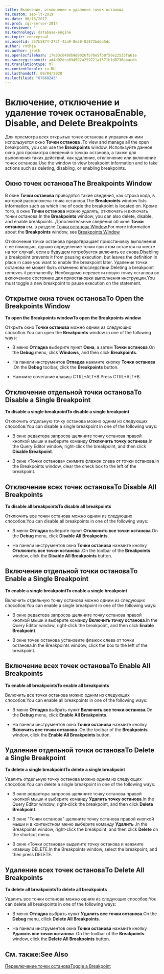 ```yaml
---
title: Включение, отключение и удаление точек останова
ms.custom: seo-lt-2019
ms.date: 06/13/2017
ms.prod: sql-server-2014
ms.reviewer: ''
ms.technology: database-engine
ms.topic: conceptual
ms.assetid: 357b5874-273f-43a9-8e30-83872bdea5dc
author: rothja
ms.author: jroth
ms.openlocfilehash: 17e83c6488b9d9026fb78e5fb8f50e22533fa61e
ms.sourcegitcommit: ad4d92dce894592a259721a1571b1d8736abacdb
ms.translationtype: MT
ms.contentlocale: ru-RU
ms.lasthandoff: 08/04/2020
ms.locfileid: "87668243"
---
```

# <a name="enable-disable-and-delete-breakpoints"></a><span data-ttu-id="c17c0-102">Включение, отключение и удаление точек останова</span><span class="sxs-lookup"><span data-stu-id="c17c0-102">Enable, Disable, and Delete Breakpoints</span></span>
  <span data-ttu-id="c17c0-103">Для просмотра всех открытых точек останова и управления ими используется окно **Точки останова** .</span><span class="sxs-lookup"><span data-stu-id="c17c0-103">To view and manage all the open breakpoints, you can use the **Breakpoints** window.</span></span> <span data-ttu-id="c17c0-104">Используйте данное окно для просмотра сведений о точках останова, а также для выполнения таких действий, как удаление, отключение или включение точек останова.</span><span class="sxs-lookup"><span data-stu-id="c17c0-104">Use the window to view breakpoint information and to take actions such as deleting, disabling, or enabling breakpoints.</span></span>  
  
## <a name="the-breakpoints-window"></a><span data-ttu-id="c17c0-105">Окно точек останова</span><span class="sxs-lookup"><span data-stu-id="c17c0-105">The Breakpoints Window</span></span>  
 <span data-ttu-id="c17c0-106">В окне **Точки останова** приводятся такие сведения, как строка кода, в которой расположена точка останова.</span><span class="sxs-lookup"><span data-stu-id="c17c0-106">The **Breakpoints** window lists information such as which line of code the breakpoint is located on.</span></span> <span data-ttu-id="c17c0-107">Кроме того, в окне **Точки останова** можно удалять, отключать и включать точки останова.</span><span class="sxs-lookup"><span data-stu-id="c17c0-107">In the **Breakpoints** window, you can also delete, disable, and enable breakpoints.</span></span> <span data-ttu-id="c17c0-108">Дополнительные сведения об окне **Точки останова** см. в разделе [Точки останова Window](transact-sql-debugger-breakpoints-window.md).</span><span class="sxs-lookup"><span data-stu-id="c17c0-108">For more information about the **Breakpoints** window, see [Breakpoints Window](transact-sql-debugger-breakpoints-window.md)</span></span>  
  
 <span data-ttu-id="c17c0-109">Отключение точки останова предотвращает приостановку выполнения с ее помощью, однако определение точки при этом остается на месте на тот случай, если в будущем потребуется включить ее снова.</span><span class="sxs-lookup"><span data-stu-id="c17c0-109">Disabling a breakpoint prevents it from pausing execution, but leaves the definition in place in case you want to enable the breakpoint later.</span></span> <span data-ttu-id="c17c0-110">Удаление точки останова не может быть отменено впоследствии.</span><span class="sxs-lookup"><span data-stu-id="c17c0-110">Deleting a breakpoint removes it permanently.</span></span> <span data-ttu-id="c17c0-111">Необходимо перевести новую точку останова во включенное состояние для приостановки выполнения инструкции.</span><span class="sxs-lookup"><span data-stu-id="c17c0-111">You must toggle a new breakpoint to pause execution on the statement.</span></span>  
  
## <a name="to-open-the-breakpoints-window"></a><span data-ttu-id="c17c0-112">Открытие окна точек останова</span><span class="sxs-lookup"><span data-stu-id="c17c0-112">To Open the Breakpoints Window</span></span>  
 <span data-ttu-id="c17c0-113">**To open the Breakpoints window**</span><span class="sxs-lookup"><span data-stu-id="c17c0-113">**To open the Breakpoints window**</span></span>  
  
 <span data-ttu-id="c17c0-114">Открыть окно **Точки останова** можно одним из следующих способов.</span><span class="sxs-lookup"><span data-stu-id="c17c0-114">You can open the **Breakpoints** window in one of the following ways:</span></span>  
  
-   <span data-ttu-id="c17c0-115">В меню **Отладка** выберите пункт **Окна**, а затем **Точки останова**.</span><span class="sxs-lookup"><span data-stu-id="c17c0-115">On the **Debug** menu, click **Windows**, and then click **Breakpoints**.</span></span>  
  
-   <span data-ttu-id="c17c0-116">На панели инструментов **Отладка** нажмите кнопку **Точки останова** .</span><span class="sxs-lookup"><span data-stu-id="c17c0-116">On the **Debug** toolbar, click the **Breakpoints** button.</span></span>  
  
-   <span data-ttu-id="c17c0-117">Нажмите сочетание клавиш CTRL+ALT+B.</span><span class="sxs-lookup"><span data-stu-id="c17c0-117">Press CTRL+ALT+B.</span></span>  
  
## <a name="to-disable-a-single-breakpoint"></a><span data-ttu-id="c17c0-118">Отключение отдельной точки останова</span><span class="sxs-lookup"><span data-stu-id="c17c0-118">To Disable a Single Breakpoint</span></span>  
 <span data-ttu-id="c17c0-119">**To disable a single breakpoint**</span><span class="sxs-lookup"><span data-stu-id="c17c0-119">**To disable a single breakpoint**</span></span>  
  
 <span data-ttu-id="c17c0-120">Отключить отдельную точку останова можно одним из следующих способов:</span><span class="sxs-lookup"><span data-stu-id="c17c0-120">You can disable a single breakpoint in one of the following ways:</span></span>  
  
-   <span data-ttu-id="c17c0-121">В окне редактора запросов щелкните точку останова правой кнопкой мыши и выберите команду **Отключить точку останова**.</span><span class="sxs-lookup"><span data-stu-id="c17c0-121">In the Query Editor window, right-click the breakpoint, and then click **Disable Breakpoint**.</span></span>  
  
-   <span data-ttu-id="c17c0-122">В окне «Точки останова» снимите флажок слева от точки останова.</span><span class="sxs-lookup"><span data-stu-id="c17c0-122">In the Breakpoints window, clear the check box to the left of the breakpoint.</span></span>  
  
## <a name="to-disable-all-breakpoints"></a><span data-ttu-id="c17c0-123">Отключение всех точек останова</span><span class="sxs-lookup"><span data-stu-id="c17c0-123">To Disable All Breakpoints</span></span>  
 <span data-ttu-id="c17c0-124">**To disable all breakpoints**</span><span class="sxs-lookup"><span data-stu-id="c17c0-124">**To disable all breakpoints**</span></span>  
  
 <span data-ttu-id="c17c0-125">Отключить все точки останова можно одним из следующих способов:</span><span class="sxs-lookup"><span data-stu-id="c17c0-125">You can disable all breakpoints in one of the following ways:</span></span>  
  
-   <span data-ttu-id="c17c0-126">В меню **Отладка** выберите пункт **Отключить все точки останова**.</span><span class="sxs-lookup"><span data-stu-id="c17c0-126">On the **Debug** menu, click **Disable All Breakpoints**.</span></span>  
  
-   <span data-ttu-id="c17c0-127">На панели инструментов окна **Точки останова** нажмите кнопку **Отключить все точки останова** .</span><span class="sxs-lookup"><span data-stu-id="c17c0-127">On the toolbar of the **Breakpoints** window, click the **Disable All Breakpoints** button.</span></span>  
  
## <a name="to-enable-a-single-breakpoint"></a><span data-ttu-id="c17c0-128">Включение отдельной точки останова</span><span class="sxs-lookup"><span data-stu-id="c17c0-128">To Enable a Single Breakpoint</span></span>  
 <span data-ttu-id="c17c0-129">**To enable a single breakpoint**</span><span class="sxs-lookup"><span data-stu-id="c17c0-129">**To enable a single breakpoint**</span></span>  
  
 <span data-ttu-id="c17c0-130">Включить отдельную точку останова можно одним из следующих способов:</span><span class="sxs-lookup"><span data-stu-id="c17c0-130">You can enable a single breakpoint in one of the following ways:</span></span>  
  
-   <span data-ttu-id="c17c0-131">В окне редактора запросов щелкните точку останова правой кнопкой мыши и выберите команду **Включить точку останова**.</span><span class="sxs-lookup"><span data-stu-id="c17c0-131">In the Query Editor window, right-click the breakpoint, and then click **Enable Breakpoint**.</span></span>  
  
-   <span data-ttu-id="c17c0-132">В окне точек останова установите флажок слева от точки останова.</span><span class="sxs-lookup"><span data-stu-id="c17c0-132">In the Breakpoints window, click the box to the left of the breakpoint.</span></span>  
  
## <a name="to-enable-all-breakpoints"></a><span data-ttu-id="c17c0-133">Включение всех точек останова</span><span class="sxs-lookup"><span data-stu-id="c17c0-133">To Enable All Breakpoints</span></span>  
 <span data-ttu-id="c17c0-134">**To enable all breakpoints**</span><span class="sxs-lookup"><span data-stu-id="c17c0-134">**To enable all breakpoints**</span></span>  
  
 <span data-ttu-id="c17c0-135">Включить все точки останова можно одним из следующих способов:</span><span class="sxs-lookup"><span data-stu-id="c17c0-135">You can enable all breakpoints in one of the following ways:</span></span>  
  
-   <span data-ttu-id="c17c0-136">В меню **Отладка** выбрать пункт **Включить все точки останова**.</span><span class="sxs-lookup"><span data-stu-id="c17c0-136">On the **Debug** menu, click **Enable All Breakpoints**.</span></span>  
  
-   <span data-ttu-id="c17c0-137">На панели инструментов окна **Точки останова** нажмите кнопку **Включить все точки останова** .</span><span class="sxs-lookup"><span data-stu-id="c17c0-137">On the toolbar of the **Breakpoints** window, click the **Enable All Breakpoints** button.</span></span>  
  
## <a name="to-delete-a-single-breakpoint"></a><span data-ttu-id="c17c0-138">Удаление отдельной точки останова</span><span class="sxs-lookup"><span data-stu-id="c17c0-138">To Delete a Single Breakpoint</span></span>  
 <span data-ttu-id="c17c0-139">**To delete a single breakpoint**</span><span class="sxs-lookup"><span data-stu-id="c17c0-139">**To delete a single breakpoint**</span></span>  
  
 <span data-ttu-id="c17c0-140">Удалить отдельную точку останова можно одним из следующих способов:</span><span class="sxs-lookup"><span data-stu-id="c17c0-140">You can delete a single breakpoint in one of the following ways:</span></span>  
  
-   <span data-ttu-id="c17c0-141">В окне редактора запросов щелкните точку останова правой кнопкой мыши и выберите команду **Удалить точку останова**.</span><span class="sxs-lookup"><span data-stu-id="c17c0-141">In the Query Editor window, right-click the breakpoint, and then click **Delete Breakpoint**.</span></span>  
  
-   <span data-ttu-id="c17c0-142">В окне "Точки останова" щелкните точку останова правой кнопкой мыши и в контекстном меню выберите команду **Удалить** .</span><span class="sxs-lookup"><span data-stu-id="c17c0-142">In the Breakpoints window, right-click the breakpoint, and then click **Delete** on the shortcut menu.</span></span>  
  
-   <span data-ttu-id="c17c0-143">В окне «Точки останова» выделите точку останова и нажмите клавишу DELETE.</span><span class="sxs-lookup"><span data-stu-id="c17c0-143">In the Breakpoints window, select the breakpoint, and then press DELETE.</span></span>  
  
## <a name="to-delete-all-breakpoints"></a><span data-ttu-id="c17c0-144">Удаление всех точек останова</span><span class="sxs-lookup"><span data-stu-id="c17c0-144">To Delete All Breakpoints</span></span>  
 <span data-ttu-id="c17c0-145">**To delete all breakpoints**</span><span class="sxs-lookup"><span data-stu-id="c17c0-145">**To delete all breakpoints**</span></span>  
  
 <span data-ttu-id="c17c0-146">Удалить все точки останова можно одним из следующих способов:</span><span class="sxs-lookup"><span data-stu-id="c17c0-146">You can delete all breakpoints in one of the following ways:</span></span>  
  
-   <span data-ttu-id="c17c0-147">В меню **Отладка** выбрать пункт **Удалить все точки останова**.</span><span class="sxs-lookup"><span data-stu-id="c17c0-147">On the **Debug** menu, cllick **Delete All Breakpoints**.</span></span>  
  
-   <span data-ttu-id="c17c0-148">На панели инструментов окна **Точки останова** нажмите кнопку **Удалить все точки останова** .</span><span class="sxs-lookup"><span data-stu-id="c17c0-148">On the toolbar of the **Breakpoints** window, click the **Delete All Breakpoints** button.</span></span>  
  
## <a name="see-also"></a><span data-ttu-id="c17c0-149">См. также:</span><span class="sxs-lookup"><span data-stu-id="c17c0-149">See Also</span></span>  
 [<span data-ttu-id="c17c0-150">Переключение точки останова</span><span class="sxs-lookup"><span data-stu-id="c17c0-150">Toggle a Breakpoint</span></span>](../spatial/point.md)  
  
  
